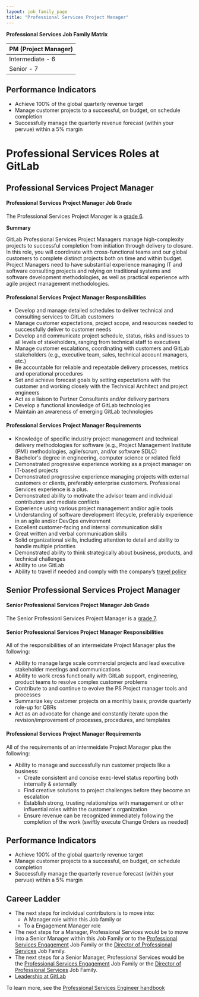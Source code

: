 ```yaml
---
layout: job_family_page
title: "Professional Services Project Manager"
---
```


**Professional Services Job Family Matrix**

| PM (Project Manager) |
| -- |
| Intermediate - 6 |
| Senior - 7 |

## **Performance Indicators**
* Achieve 100% of the global quarterly revenue target 
* Manage customer projects to a successful, on budget, on schedule completion 
* Successfully manage the quarterly revenue forecast (within your pervue) within a 5% margin

# **Professional Services Roles at GitLab**


## **Professional Services Project Manager**


#### Professional Services Project Manager Job Grade
The Professional Services Project Manager is a [grade 6](/handbook/total-rewards/compensation/compensation-calculator/#gitlab-job-grades).


**Summary**

GitLab Professional Services Project Managers manage high-complexity projects to successful completion from initiation through delivery to closure. In this role, you will coordinate with cross-functional teams and our global customers to complete distinct projects both on time and within budget. Project Managers need to have substantial experience managing IT and software consulting projects and relying on traditional systems and software development methodologies, as well as practical experience with agile project management methodologies.

#### **Professional Services Project Manager Responsibilities**
* Develop and manage detailed schedules to deliver technical and consulting services to GitLab customers
* Manage customer expectations, project scope, and resources needed to successfully deliver to customer needs
* Develop and communicate project schedule, status, risks and issues to all levels of stakeholders, ranging from technical staff to executives
* Manage customer escalations, coordinating with customers and GitLab stakeholders (e.g., executive team, sales, technical account managers, etc.)
* Be accountable for reliable and repeatable delivery processes, metrics and operational procedures
* Set and achieve forecast goals by setting expectations with the customer and working closely with the Technical Architect and project engineers
* Act as a liaison to Partner Consultants and/or delivery partners
* Develop a functional knowledge of GitLab technologies
* Maintain an awareness of emerging GitLab technologies


#### **Professional Services Project Manager Requirements**
* Knowledge of specific industry project management and technical delivery methodologies for software (e.g., Project Management Institute (PMI) methodologies, agile/scrum, and/or software SDLC)
* Bachelor's degree in engineering, computer science or related field
* Demonstrated progressive experience working as a project manager on IT-based projects
* Demonstrated progressive experience managing projects with external customers or clients, preferably enterprise customers. Professional Services experience is a plus.
* Demonstrated ability to motivate the advisor team and individual contributors and mediate conflicts
* Experience using various project management and/or agile tools
* Understanding of software development lifecycle, preferably experience in an agile and/or DevOps environment
* Excellent customer-facing and internal communication skills
* Great written and verbal communication skills
* Solid organizational skills, including attention to detail and ability to handle multiple priorities
* Demonstrated ability to think strategically about business, products, and technical challenges
* Ability to use GitLab
* Ability to travel if needed and comply with the company’s [travel policy](https://about.gitlab.com/handbook/travel/)


## **Senior Professional Services Project Manager**


#### **Senior Professional Services Project Manager Job Grade**

The Senior Professionl Services Project Manager is a [grade 7](https://about.gitlab.com/handbook/total-rewards/compensation/compensation-calculator/#gitlab-job-grades).


#### **Senior Professional Services Project Manager Responsibilities**

All of the responsibilities of an intermeidate Project Manager plus the following:
* Ability to manage large scale commercial projects and lead executive stakeholder meetings and communications
* Ability to work cross functionally with GitLab support, engineering, product teams to resolve complex customer problems
* Contribute to and continue to evolve the PS Project manager tools and processes
* Summarize key customer projects on a monthly basis; provide quarterly role-up for QBRs
* Act as an advocate for change and constantly iterate upon the revision/improvement of processes, procedures, and templates

#### **Professional Services Project Manager Requirements**
All of the requirements of an intermeidate Project Manager plus the following:
* Ability to manage and successfully run customer projects like a business:
   * Create consistent and concise exec-level status reporting both internally & externally
   * Find creative solutions to project challenges before they become an escalation
   * Establish strong, trusting relationships with management or other influential roles within the customer's organization 
   * Ensure revenue can be recognized immediately following the completion of the work (swiftly execute Change Orders as needed)

## **Performance Indicators**
* Achieve 100% of the global quarterly revenue target 
* Manage customer projects to a successful, on budget, on schedule completion 
* Successfully manage the quarterly revenue forecast (within your pervue) within a 5% margin

## **Career Ladder**
* The next steps for individual contributors is to move into:
    *  A Manager role within this Job family or 
    * To a Engagement Manager role
* The next steps for a Manager, Professional Services would be to move into a Senior Manager within this Job Family or to the [Professional Services Engagement](https://about.gitlab.com/job-families/sales/job-professional-services-engagement-manager/) Job Family or the [Director of Professional Services](https://about.gitlab.com/job-families/sales/director-of-professional-services) Job Family. 
* The next steps for a Senior Manager, Professional Services would be the [Professional Services Engagement](https://about.gitlab.com/job-families/sales/job-professional-services-engagement-manager/) Job Family or the [Director of Professional Services](https://about.gitlab.com/job-families/sales/director-of-professional-services) Job Family.
* [Leadership at GitLab](https://about.gitlab.com/company/team/structure/#director-group)

To learn more, see the [Professional Services Engineer handbook](/handbook/customer-success/professional-services-engineering)

